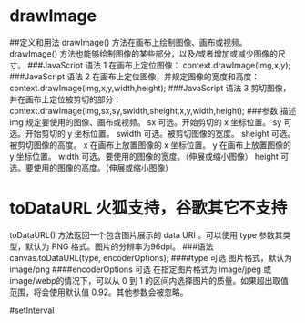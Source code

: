 # drawImage
##定义和用法
drawImage() 方法在画布上绘制图像、画布或视频。
drawImage() 方法也能够绘制图像的某些部分，以及/或者增加或减少图像的尺寸。
###JavaScript 语法 1
在画布上定位图像：
context.drawImage(img,x,y);
###JavaScript 语法 2
在画布上定位图像，并规定图像的宽度和高度：
context.drawImage(img,x,y,width,height);
###JavaScript 语法 3
剪切图像，并在画布上定位被剪切的部分：
context.drawImage(img,sx,sy,swidth,sheight,x,y,width,height);
###参数	描述
img	规定要使用的图像、画布或视频。
sx	可选。开始剪切的 x 坐标位置。
sy	可选。开始剪切的 y 坐标位置。
swidth	可选。被剪切图像的宽度。
sheight	可选。被剪切图像的高度。
x	在画布上放置图像的 x 坐标位置。
y	在画布上放置图像的 y 坐标位置。
width	可选。要使用的图像的宽度。（伸展或缩小图像）
height	可选。要使用的图像的高度。（伸展或缩小图像）

# toDataURL  火狐支持，谷歌其它不支持
toDataURL() 方法返回一个包含图片展示的 data URI 。可以使用 type 参数其类型，默认为 PNG 格式。图片的分辨率为96dpi。
###语法
canvas.toDataURL(type, encoderOptions);
####type 可选
图片格式，默认为 image/png
####encoderOptions 可选
在指定图片格式为 image/jpeg 或 image/webp的情况下，可以从 0 到 1 的区间内选择图片的质量。如果超出取值范围，将会使用默认值 0.92。其他参数会被忽略。

#setInterval
